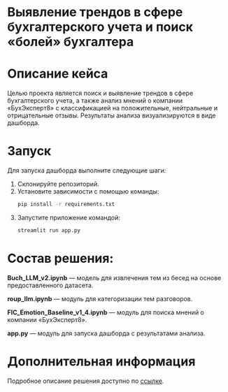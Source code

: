 # Выявление трендов в сфере бухгалтерского учета и поиск «болей» бухгалтера

# Описание кейса

Целью проекта является поиск и выявление трендов в сфере бухгалтерского учета, а также анализ мнений о компании «БухЭксперт8» с классификацией на положительные, нейтральные и отрицательные отзывы. Результаты анализа визуализируются в виде дашборда.

# Запуск

Для запуска дашборда выполните следующие шаги:
1. Склонируйте репозиторий.
2. Установите зависимости с помощью команды:
   ```bash
   pip install -r requirements.txt
   ```
3. Запустите приложение командой:
   ```bash
   streamlit run app.py
   ```
# Состав решения:
**Buch_LLM_v2.ipynb** — модель для извлечения тем из бесед на основе предоставленного датасета.

**roup_llm.ipynb** — модуль для категоризации тем разговоров.

**FIC_Emotion_Baseline_v1_4.ipynb** — модуль для поиска мнений о компании «БухЭксперт8».

**app.py** — модуль для запуска дашборда с результатами анализа.

# Дополнительная информация

Подробное описание решения доступно по [ссылке](https://docs.google.com/document/d/1p5WZpnr5TvgkfSmF9k3J0KWfQHqqDNbWFoD-BI2ZtcA/edit?usp=sharing).

